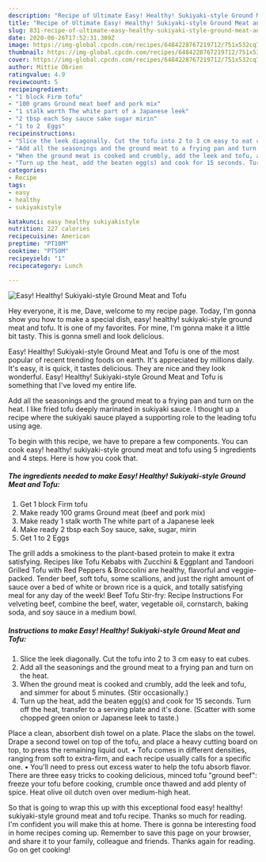 ```yaml
---
description: "Recipe of Ultimate Easy! Healthy! Sukiyaki-style Ground Meat and Tofu"
title: "Recipe of Ultimate Easy! Healthy! Sukiyaki-style Ground Meat and Tofu"
slug: 831-recipe-of-ultimate-easy-healthy-sukiyaki-style-ground-meat-and-tofu
date: 2020-06-26T17:52:31.309Z
image: https://img-global.cpcdn.com/recipes/6484228767219712/751x532cq70/easy-healthy-sukiyaki-style-ground-meat-and-tofu-recipe-main-photo.jpg
thumbnail: https://img-global.cpcdn.com/recipes/6484228767219712/751x532cq70/easy-healthy-sukiyaki-style-ground-meat-and-tofu-recipe-main-photo.jpg
cover: https://img-global.cpcdn.com/recipes/6484228767219712/751x532cq70/easy-healthy-sukiyaki-style-ground-meat-and-tofu-recipe-main-photo.jpg
author: Mittie Obrien
ratingvalue: 4.9
reviewcount: 5
recipeingredient:
- "1 block Firm tofu"
- "100 grams Ground meat beef and pork mix"
- "1 stalk worth The white part of a Japanese leek"
- "2 tbsp each Soy sauce sake sugar mirin"
- "1 to 2  Eggs"
recipeinstructions:
- "Slice the leek diagonally. Cut the tofu into 2 to 3 cm easy to eat cubes."
- "Add all the seasonings and the ground meat to a frying pan and turn on the heat."
- "When the ground meat is cooked and crumbly, add the leek and tofu, and simmer for about 5 minutes. (Stir occasionally.)"
- "Turn up the heat, add the beaten egg(s) and cook for 15 seconds. Turn off the heat, transfer to a serving plate and it&#39;s done. (Scatter with some chopped green onion or Japanese leek to taste.)"
categories:
- Recipe
tags:
- easy
- healthy
- sukiyakistyle

katakunci: easy healthy sukiyakistyle 
nutrition: 227 calories
recipecuisine: American
preptime: "PT10M"
cooktime: "PT50M"
recipeyield: "1"
recipecategory: Lunch

---
```



![Easy! Healthy! Sukiyaki-style Ground Meat and Tofu](https://img-global.cpcdn.com/recipes/6484228767219712/751x532cq70/easy-healthy-sukiyaki-style-ground-meat-and-tofu-recipe-main-photo.jpg)

Hey everyone, it is me, Dave, welcome to my recipe page. Today, I'm gonna show you how to make a special dish, easy! healthy! sukiyaki-style ground meat and tofu. It is one of my favorites. For mine, I'm gonna make it a little bit tasty. This is gonna smell and look delicious.

Easy! Healthy! Sukiyaki-style Ground Meat and Tofu is one of the most popular of recent trending foods on earth. It's appreciated by millions daily. It's easy, it is quick, it tastes delicious. They are nice and they look wonderful. Easy! Healthy! Sukiyaki-style Ground Meat and Tofu is something that I've loved my entire life.

Add all the seasonings and the ground meat to a frying pan and turn on the heat. I like fried tofu deeply marinated in sukiyaki sauce. I thought up a recipe where the sukiyaki sauce played a supporting role to the leading tofu using age.


To begin with this recipe, we have to prepare a few components. You can cook easy! healthy! sukiyaki-style ground meat and tofu using 5 ingredients and 4 steps. Here is how you cook that.

<!--inarticleads1-->

##### The ingredients needed to make Easy! Healthy! Sukiyaki-style Ground Meat and Tofu:

1. Get 1 block Firm tofu
1. Make ready 100 grams Ground meat (beef and pork mix)
1. Make ready 1 stalk worth The white part of a Japanese leek
1. Make ready 2 tbsp each Soy sauce, sake, sugar, mirin
1. Get 1 to 2  Eggs


The grill adds a smokiness to the plant-based protein to make it extra satisfying. Recipes like Tofu Kebabs with Zucchini &amp; Eggplant and Tandoori Grilled Tofu with Red Peppers &amp; Broccolini are healthy, flavorful and veggie-packed. Tender beef, soft tofu, some scallions, and just the right amount of sauce over a bed of white or brown rice is a quick, and totally satisfying meal for any day of the week! Beef Tofu Stir-fry: Recipe Instructions For velveting beef, combine the beef, water, vegetable oil, cornstarch, baking soda, and soy sauce in a medium bowl. 

<!--inarticleads2-->

##### Instructions to make Easy! Healthy! Sukiyaki-style Ground Meat and Tofu:

1. Slice the leek diagonally. Cut the tofu into 2 to 3 cm easy to eat cubes.
1. Add all the seasonings and the ground meat to a frying pan and turn on the heat.
1. When the ground meat is cooked and crumbly, add the leek and tofu, and simmer for about 5 minutes. (Stir occasionally.)
1. Turn up the heat, add the beaten egg(s) and cook for 15 seconds. Turn off the heat, transfer to a serving plate and it&#39;s done. (Scatter with some chopped green onion or Japanese leek to taste.)


Place a clean, absorbent dish towel on a plate. Place the slabs on the towel. Drape a second towel on top of the tofu, and place a heavy cutting board on top, to press the remaining liquid out. • Tofu comes in different densities, ranging from soft to extra-firm, and each recipe usually calls for a specific one. • You&#39;ll need to press out excess water to help the tofu absorb flavor. There are three easy tricks to cooking delicious, minced tofu &#34;ground beef&#34;: freeze your tofu before cooking, crumble once thawed and add plenty of spice. Heat olive oil dutch oven over medium-high heat. 

So that is going to wrap this up with this exceptional food easy! healthy! sukiyaki-style ground meat and tofu recipe. Thanks so much for reading. I'm confident you will make this at home. There is gonna be interesting food in home recipes coming up. Remember to save this page on your browser, and share it to your family, colleague and friends. Thanks again for reading. Go on get cooking!
